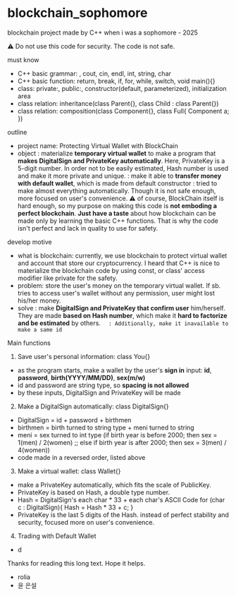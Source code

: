 # blockchain_sophomore
blockchain project made by C++
when i was a sophomore - 2025

⚠️ Do not use this code for security. The code is not safe.

must know
- C++ basic grammar: <iostream>, cout, cin, endl, int, string, char
- C++ basic function: return, break, if, for, while, switch, void main(){}
- class: private:, public:, constructor(default, parameterized), initialization area 
- class relation: inheritance(class Parent{}, class Child : class Parent{})
- class relation: composition(class Component{}, class Full{ Component a; })

outline
- project name: Protecting Virtual Wallet with BlockChain
- object
  : materialize **temporary virtual wallet** to make a program that **makes DigitalSign and PrivateKey automatically**. Here, PrivateKey is a 5-digit number. In order not to be easily estimated, Hash number is used and make it more private and unique.
  : make it able to **transfer money with default wallet**, which is made from default constructor
  : tried to make almost everything automatically. Though it is not safe enough, more focused on user's convenience.
⚠️ of course, BlockChain itself is hard enough, so my purpose on making this code is **not emboding a perfect blockchain**. **Just have a taste** about how blockchain can be made only by learning the basic C++ functions. That is why the code isn't perfect and lack in quality to use for safety.

develop motive
- what is blockchain: currently, we use blockchain to protect virtual wallet and account that store our cryptocurrency. I heard that C++ is nice to materialize the blockchain code by using const, or class' access modifier like private for the safety.
- problem: store the user's money on the temporary virtual wallet. If sb. tries to access user's wallet without any permission, user might lost his/her money.
- solve
  : make **DigitalSign and PrivateKey that confirm user** him/herself. They are made **based on Hash number**, which make it **hard to factorize and be estimated** by others.
`  : Additionally, make it inavailable to make a same id`

Main functions
1. Save user's personal information: class You{}
  - as the program starts, make a wallet by the user's **sign in** input: **id**, **password**, **birth(YYYY/MM/DD)**, **sex(m/w)**
  - id and password are string type, so **spacing is not allowed**
  - by these inputs, DigitalSign and PrivateKey will be made

2. Make a DigitalSign automatically: class DigitalSign{}
  - DigitalSign = id + password + birthmen
  - birthmen = birth turned to string type + meni turned to string
  - meni = sex turned to int type (if birth year is before 2000; then sex = 1(men) / 2(women) ;; else if birth year is after 2000; then sex = 3(men) / 4(women))
  - code made in a reversed order, listed above

3. Make a virtual wallet: class Wallet{}
  - make a PrivateKey automatically, which fits the scale of PublicKey.
  - PrivateKey is based on Hash, a double type number.
  - Hash = DigitalSign's each char * 33 + each char's ASCII Code
    for (char c : DigitalSign){
      Hash = Hash * 33 + c;
    }
  - PrivateKey is the last 5 digits of the Hash. instead of perfect stability and security, focused more on user's convenience.

4. Trading with Default Wallet
  - d


Thanks for reading this long text. Hope it helps.
- rolia
- 윤 은설
